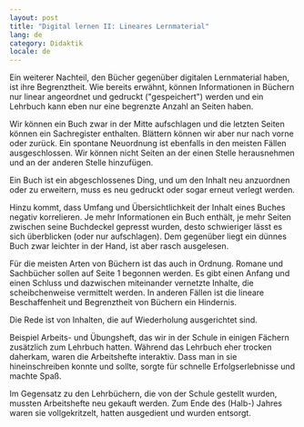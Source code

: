 ```yaml
---
layout: post
title: "Digital lernen II: Lineares Lernmaterial"
lang: de
category: Didaktik
locale: de
---
```


Ein weiterer Nachteil, den Bücher gegenüber digitalen Lernmaterial haben, ist ihre Begrenztheit. Wie bereits erwähnt, können Informationen in Büchern nur linear angeordnet und gedruckt ("gespeichert") werden und ein Lehrbuch kann eben nur eine begrenzte Anzahl an Seiten haben.

Wir können ein Buch zwar in der Mitte aufschlagen und die letzten Seiten können ein Sachregister enthalten. Blättern können wir aber nur nach vorne oder zurück. Ein spontane Neuordnung ist ebenfalls in den meisten Fällen ausgeschlossen. Wir können nicht Seiten an der einen Stelle herausnehmen und an der anderen Stelle hinzufügen.

Ein Buch ist ein abgeschlossenes Ding, und um den Inhalt neu anzuordnen oder zu erweitern, muss es neu gedruckt oder sogar erneut verlegt werden.

Hinzu kommt, dass Umfang und Übersichtlichkeit der Inhalt eines Buches negativ korrelieren. Je mehr Informationen ein Buch enthält, je mehr Seiten zwischen seine Buchdeckel gepresst wurden, desto schwieriger lässt es sich überblicken (oder nur aufschlagen). Dem gegenüber liegt ein dünnes Buch zwar leichter in der Hand, ist aber rasch ausgelesen.

Für die meisten Arten von Büchern ist das auch in Ordnung. Romane und Sachbücher sollen auf Seite 1 begonnen werden. Es gibt einen Anfang und einen Schluss und dazwischen miteinander vernetzte Inhalte, die scheibchenweise vermittelt werden. In anderen Fällen ist die lineare Beschaffenheit und Begrenztheit von Büchern ein Hindernis.

Die Rede ist von Inhalten, die auf Wiederholung ausgerichtet sind.

Beispiel Arbeits- und Übungsheft, das wir in der Schule in einigen Fächern zusätzlich zum Lehrbuch hatten. Während das Lehrbuch eher trocken daherkam, waren die Arbeitshefte interaktiv. Dass man in sie hineinschreiben konnte und sollte, sorgte für schnelle Erfolgserlebnisse und machte Spaß.

Im Gegensatz zu den Lehrbüchern, die von der Schule gestellt wurden, mussten Arbeitshefte neu gekauft werden. Zum Ende des (Halb-) Jahres waren sie vollgekritzelt, hatten ausgedient und wurden entsorgt.
